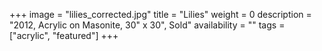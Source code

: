 +++
image = "lilies_corrected.jpg"
title = "Lilies"
weight = 0
description = "2012, Acrylic on Masonite, 30\" x 30\", Sold"
availability = ""
tags = ["acrylic", "featured"]
+++
